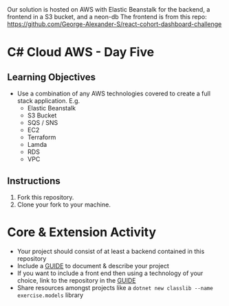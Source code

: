 ##
Our solution is hosted on AWS with Elastic Beanstalk for the backend, a frontend in a S3 bucket, and a neon-db
The frontend is from this repo:
https://github.com/George-Alexander-S/react-cohort-dashboard-challenge

# C# Cloud AWS - Day Five

## Learning Objectives

- Use a combination of any AWS technologies covered to create a full stack application. E.g.
  - Elastic Beanstalk
  - S3 Bucket
  - SQS / SNS
  - EC2
  - Terraform
  - Lamda
  - RDS
  - VPC

## Instructions

1. Fork this repository.
2. Clone your fork to your machine.

# Core & Extension Activity

- Your project should consist of at least a backend contained in this repository
- Include a [GUIDE](GUIDE.md) to document & describe your project
- If you want to include a front end then using a technology of your choice, link to the repository in the [GUIDE](GUIDE.md)
- Share resources amongst projects like a `dotnet new classlib --name exercise.models` library
